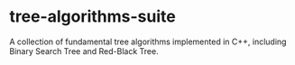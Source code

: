 # tree-algorithms-suite
A collection of fundamental tree algorithms implemented in C++, including Binary Search Tree and Red-Black Tree.
